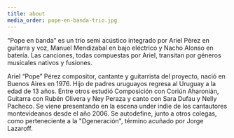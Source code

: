 ```yaml
---
title: about
media_order: pope-en-banda-trio.jpg
---
```


“Pope en banda” es un trío semi acústico integrado por Ariel Pérez en guitarra y voz, Manuel Mendizabal en bajo eléctrico y Nacho Alonso en batería. Las canciones, todas compuestas por Ariel, transitan por géneros musicales nativos y fusiones.  

Ariel “Pope” Pérez compositor, cantante y guitarrista del proyecto, nació en Buenos Aires en 1976. Hijo de padres uruguayos regresa al Uruguay a la edad de 13 años. Entre otros estudió Composición con Coriún Aharonián, Guitarra con Rubén Olivera y Ney Peraza y canto con Sara Dufau y Nelly Pacheco. Se viene presentando en la escena under indie de los cantautores montevideanos desde el año 2006. Se autodefine, junto a otros colegas, como perteneciente a la "Dgeneración", término acuñado por Jorge Lazaroff.